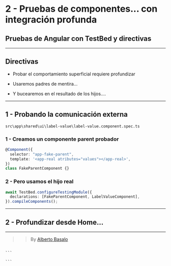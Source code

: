 # 2 - Pruebas de componentes... con integración profunda

## Pruebas de Angular con TestBed y directivas

---

## Directivas

- Probar el comportamiento superficial requiere profundizar

- Usaremos padres de mentira...

- Y bucearemos en el resultado de los hijos....

---

## 1 - Probando la comunicación externa

`src\app\shared\ui\label-value\label-value.component.spec.ts`

### 1 - Creamos un componente parent probador

```typescript
@Component({
  selector: "app-fake-parent",
  template: '<app-real atributes="values"></app-real>',
})
class FakeParentComponent {}
```

### 2 - Pero usamos el hijo real

```typescript
await TestBed.configureTestingModule({
  declarations: [FakeParentComponent, LabelValueComponent],
}).compileComponents();
```

---

## 2 - Profundizar desde Home...

---

> > By [Alberto Basalo](https://twitter.com/albertobasalo)

````

```

```
````
